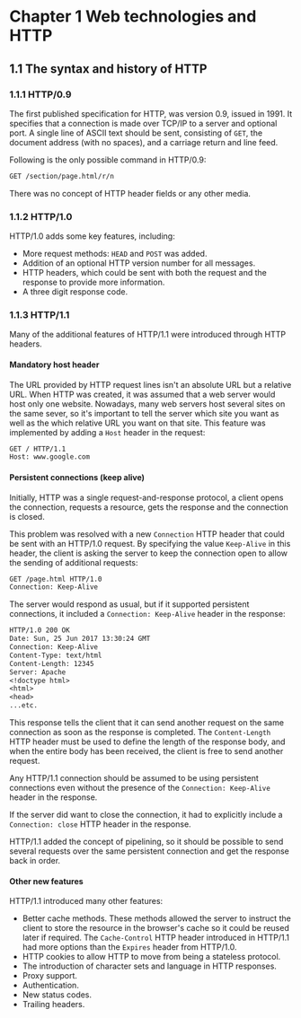 # Chapter 1 Web technologies and HTTP

## 1.1 The syntax and history of HTTP

### 1.1.1 HTTP/0.9

The first published specification for HTTP, was version 0.9, issued in 1991.
It specifies that a connection is made over TCP/IP to a server and optional port.
A single line of ASCII text should be sent, consisting of `GET`, the document
address (with no spaces), and a carriage return and line feed.

Following is the only possible command in HTTP/0.9:

```txt
GET /section/page.html/r/n
```

There was no concept of HTTP header fields or any other media.

### 1.1.2 HTTP/1.0

HTTP/1.0 adds some key features, including:

+ More request methods: `HEAD` and `POST` was added.
+ Addition of an optional HTTP version number for all messages.
+ HTTP headers, which could be sent with both the request and the response
to provide more information.
+ A three digit response code.

### 1.1.3 HTTP/1.1

Many of the additional features of HTTP/1.1 were introduced through HTTP
headers.

#### Mandatory host header

The URL provided by HTTP request lines isn't an absolute URL but a relative
URL. When HTTP was created, it was assumed that a web server would host only
one website. Nowadays, many web servers host several sites on the same
sever, so it's important to tell the server which site you want as well as
the which relative URL you want on that site. This feature was implemented
by adding a `Host` header in the request:

```txt
GET / HTTP/1.1
Host: www.google.com
```

#### Persistent connections (keep alive)

Initially, HTTP was a single request-and-response protocol, a client opens
the connection, requests a resource, gets the response and the connection
is closed.

This problem was resolved with a new `Connection` HTTP header that could be sent
with an HTTP/1.0 request. By specifying the value `Keep-Alive` in this header, the
client is asking the server to keep the connection open to allow the sending of
additional requests:

```txt
GET /page.html HTTP/1.0
Connection: Keep-Alive
```

The server would respond as usual, but if it supported persistent connections,
it included a `Connection: Keep-Alive` header in the response:

```txt
HTTP/1.0 200 OK
Date: Sun, 25 Jun 2017 13:30:24 GMT
Connection: Keep-Alive
Content-Type: text/html
Content-Length: 12345
Server: Apache
<!doctype html>
<html>
<head>
...etc.
```

This response tells the client that it can send another request on the same
connection as soon as the response is completed. The `Content-Length` HTTP
header must be used to define the length of the response body, and when the
entire body has been received, the client is free to send another request.

Any HTTP/1.1 connection should be assumed to be using persistent connections
even without the presence of the `Connection: Keep-Alive` header in the
response.

If the server did want to close the connection, it had to explicitly include
a `Connection: close` HTTP header in the response.

HTTP/1.1 added the concept of pipelining, so it should be possible to send
several requests over the same persistent connection and get the response
back in order.

#### Other new features

HTTP/1.1 introduced many other features:

+ Better cache methods. These methods allowed the server to instruct the client
to store the resource in the browser's cache so it could be reused later if required.
The `Cache-Control` HTTP header introduced in HTTP/1.1 had more options than
the `Expires` header from HTTP/1.0.
+ HTTP cookies to allow HTTP to move from being a stateless protocol.
+ The introduction of character sets and language in HTTP responses.
+ Proxy support.
+ Authentication.
+ New status codes.
+ Trailing headers.
